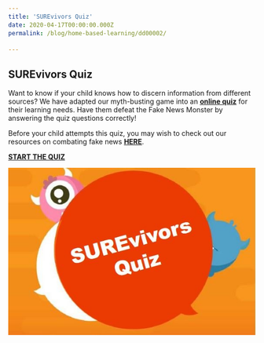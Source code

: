 ```yaml
---
title: 'SUREvivors Quiz'
date: 2020-04-17T00:00:00.000Z
permalink: /blog/home-based-learning/dd00002/

---
```



## SUREvivors Quiz

Want to know if your child knows how to discern information from different sources? We have adapted our myth-busting game into an **[online quiz](https://tinyurl.com/tng-surevivor-quiz)** for their learning needs. Have them defeat the Fake News Monster by answering the quiz questions correctly!

Before your child attempts this quiz, you may wish to check out our resources on combating fake news **[HERE](https://sure.nlb.gov.sg/resources/audience/adults/combating-fake-news)**.

**[START THE QUIZ](https://tinyurl.com/tng-surevivor-quiz)**

![](../../../images/SUREvivors-quiz-thmb.JPG)
